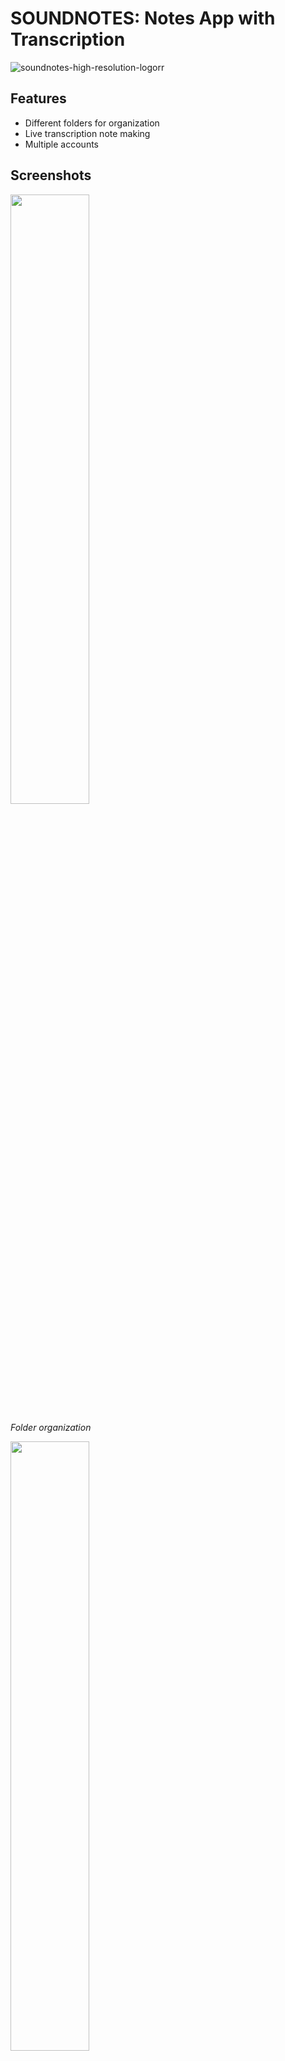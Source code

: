 # SOUNDNOTES: Notes App with Transcription


![soundnotes-high-resolution-logorr](https://github.com/user-attachments/assets/caa7da81-9adc-4a4f-b286-4ae680a3249a)



## Features
- Different folders for organization
- Live transcription note making
- Multiple accounts
  
## Screenshots

<img src="https://github.com/user-attachments/assets/40d8bd9e-8e5b-42b4-9258-6188d24c34ab" width="50%" />

_Folder organization_

<img src="https://github.com/user-attachments/assets/f88df22c-c970-4c01-ac11-f070eb756708" width="50%" />

_Transcribe feature_


## Installation
1. Download the APK from the repository.
2. Enable "Install from Unknown Sources" in your Android device settings.
3. Install and open the app.

## License
This app is licensed under [MIT License](LICENSE).
